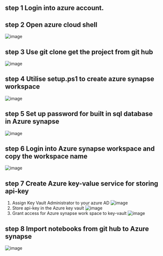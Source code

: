 ## step 1 Login into azure account.
## step 2 Open azure cloud shell
![image](https://github.com/AdrianChen0125/DS_Stock_analysis/assets/105028082/6ff74aae-512e-4a8e-ab85-d3684ead0b8e)

## step 3 Use git clone get the project from git hub
![image](https://github.com/AdrianChen0125/DS_Stock_analysis/assets/105028082/0510857f-6bf6-4178-b9cf-055120a368b7)

## step 4 Utilise setup.ps1 to create azure synapse workspace 
![image](https://github.com/AdrianChen0125/DS_Stock_analysis/assets/105028082/7cbaba2b-6214-48c6-bcfb-1fe6115adfe0)

## step 5 Set up password for built in sql database in Azure synapse 
![image](https://github.com/AdrianChen0125/DS_Stock_analysis/assets/105028082/e2f70a9a-1f62-4c9b-b564-852b13920f1e)
## step 6 Login into Azure synapse workspace and copy the workspace name 
![image](https://github.com/AdrianChen0125/DS_Stock_analysis/assets/105028082/ecfd5b8c-57a4-4f8c-b1ff-de1cab473acc)
## step 7	Create Azure key-value service for storing api-key
1. Assign Key Vault Administrator to your azure AD 
![image](https://github.com/AdrianChen0125/DS_Stock_analysis/assets/105028082/2d7a01e6-f9f0-4ca8-95de-4638ca54b5ac)
2. Store api-key in the Azure key vault
![image](https://github.com/AdrianChen0125/DS_Stock_analysis/assets/105028082/0fb1caa4-89d5-43b1-b351-8db20e30eb1a)
3. Grant access for Azure synapse work space to key-vault
![image](https://github.com/AdrianChen0125/DS_Stock_analysis/assets/105028082/055d1d47-f03c-49eb-a866-9450492d7cf3)
## step 8 Import notebooks from git hub to Azure synapse
![image](https://github.com/AdrianChen0125/DS_Stock_analysis/assets/105028082/e47c253e-4d71-44ed-8b90-a66e08fed341)

